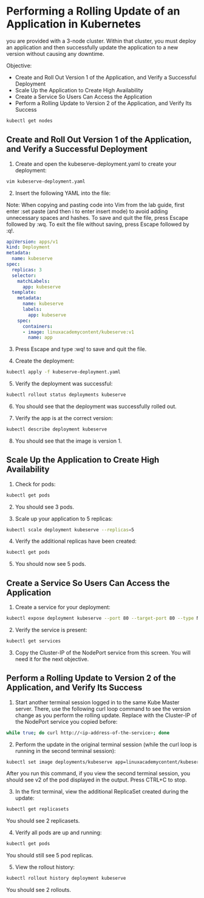 # Performing a Rolling Update of an Application in Kubernetes
you are provided with a 3-node cluster. Within that cluster, you must deploy an application and then successfully update the application to a new version without causing any downtime.

Objective:
- Create and Roll Out Version 1 of the Application, and Verify a Successful Deployment
- Scale Up the Application to Create High Availability
- Create a Service So Users Can Access the Application
- Perform a Rolling Update to Version 2 of the Application, and Verify Its Success

```bash
kubectl get nodes
```

## Create and Roll Out Version 1 of the Application, and Verify a Successful Deployment
1. Create and open the kubeserve-deployment.yaml to create your deployment:
```bash
vim kubeserve-deployment.yaml
```
2. Insert the following YAML into the file:

Note: When copying and pasting code into Vim from the lab guide, first enter :set paste (and then i to enter insert mode) to avoid adding unnecessary spaces and hashes. To save and quit the file, press Escape followed by :wq. To exit the file without saving, press Escape followed by :q!.
```yaml
apiVersion: apps/v1
kind: Deployment
metadata:
  name: kubeserve
spec:
  replicas: 3
  selector:
    matchLabels:
      app: kubeserve
  template:
    metadata:
      name: kubeserve
      labels:
        app: kubeserve
    spec:
      containers:
      - image: linuxacademycontent/kubeserve:v1
        name: app
```
3. Press Escape and type :wq! to save and quit the file.

4. Create the deployment:
```bash
kubectl apply -f kubeserve-deployment.yaml
```
5. Verify the deployment was successful:
```bash
kubectl rollout status deployments kubeserve
```
6. You should see that the deployment was successfully rolled out.

7. Verify the app is at the correct version:
```bash
kubectl describe deployment kubeserve
```
8. You should see that the image is version 1.

## Scale Up the Application to Create High Availability
1. Check for pods:
```bash
kubectl get pods
```
2. You should see 3 pods.

3. Scale up your application to 5 replicas:
```bash
kubectl scale deployment kubeserve --replicas=5
```
4. Verify the additional replicas have been created:
```bash
kubectl get pods
```
5. You should now see 5 pods.

## Create a Service So Users Can Access the Application
1. Create a service for your deployment:
```bash
kubectl expose deployment kubeserve --port 80 --target-port 80 --type NodePort
```
2. Verify the service is present:
```bash
kubectl get services
```
3. Copy the Cluster-IP of the NodePort service from this screen. You will need it for the next objective.

## Perform a Rolling Update to Version 2 of the Application, and Verify Its Success
1. Start another terminal session logged in to the same Kube Master server. There, use the following curl loop command to see the version change as you perform the rolling update. Replace <ip-address-of-the-service> with the Cluster-IP of the NodePort service you copied before:
```bash
while true; do curl http://<ip-address-of-the-service>; done
```
2. Perform the update in the original terminal session (while the curl loop is running in the second terminal session):
```bash
kubectl set image deployments/kubeserve app=linuxacademycontent/kubeserve:v2 --v 6
```
After you run this command, if you view the second terminal session, you should see v2 of the pod displayed in the output. Press CTRL+C to stop.

3. In the first terminal, view the additional ReplicaSet created during the update:
```bash
kubectl get replicasets
```
You should see 2 replicasets.

4. Verify all pods are up and running:
```bash
kubectl get pods
```
You should still see 5 pod replicas.

5. View the rollout history:
```bash
kubectl rollout history deployment kubeserve
```
You should see 2 rollouts.
